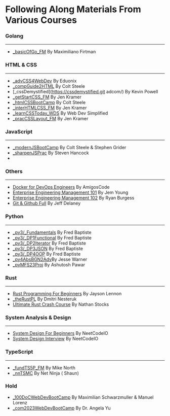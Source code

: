 # Following Along Materials From Various Courses

### Golang

---

- [_basicOfGo_FM](https://frontendmasters.com/courses/go-basics/)                                       By Maximiliano Firtman

### HTML & CSS

---
- [_advCSS4WebDev](https://www.udemy.com/course/advanced-css-for-web-developers/)                       By Eduonix
- [_compGuide2HTML](https://www.udemy.com/course/the-complete-guide-to-html/)                           By Colt Steele
- [_cssDemystified](https://cssdemystified.git adcom/)                                                  By Kevin Powell
- [_getStartCSS_FM](https://gettingstartedwith.css.education/)                                          By Jen Kramer
- [_htmlCSSBootCamp](https://www.udemy.com/course/html-and-css-bootcamp/)                               By Colt Steele
- [_interHTMLCSS_FM](https://semantics-selectors.css.education/index.html/)                             By Jen Kramer
- [_learnCSSToday_WDS](https://courses.webdevsimplified.com/learn-css-today/)                           By Web Dev Simplified
- [_pracCSSLayout_FM](https://practical.css.education/)                                                 By Jen Kramer

### JavaScript

---

- [_modernJSBootCamp](https://www.udemy.com/course/javascript-beginners-complete-tutorial/)             By Colt Steele & Stephen Grider
- [_sharpenJSPrac](https://www.udemy.com/course/javascript-practice-problems-sharpen-your-skills/)      By Steven Hancock
-

### Others

---

- [Docker for DevOps Engineers](https://www.amigoscode.dev/courses/docker)                              By AmigosCode
- [Enterprise Engineering Management 101](https://frontendmasters.com/courses/intro-management/)        By Jem Young
- [Enterprise Engineering Management 102](https://frontendmasters.com/courses/engineering-management/)  By Ryan Burgess
- [Git & Github Full](https://fireship.io/courses/git/)                                                 By Jeff Delaney

### Python

---

- [_py3/_Fundamentals](https://www.udemy.com/course/python3-fundamentals/)                              By Fred Baptiste
- [_py3/_DP1Functional](https://www.udemy.com/course/python-3-deep-dive-part-1/)                        By Fred Baptiste
- [_py3/_DP2Iterator](https://www.udemy.com/course/python-3-deep-dive-part-2/)                          By Fred Baptiste
- [_py3/_DP3JSON](https://www.udemy.com/course/python-3-deep-dive-part-3/)                              By Fred Baptiste
- [_py3/_DP4OOP](https://www.udemy.com/course/python-3-deep-dive-part-4/)                               By Fred Baptiste
- [_py4AbsBGN2Adv](https://www.udemy.com/course/python-for-absolute-beginners-2023-beginner-to-advanced)By Jesse Warner
- [_pyMFS23Proj](https://www.udemy.com/course/python-masterclass-course/)                               By Ashutosh Pawar

### Rust

---

- [Rust Programming For Beginners](https://www.udemy.com/course/rust-coding-for-beginners/)             By Jayson Lennon
- [_theRustPL](https://www.udemy.com/course/rust-lang/)                                                 By Dmitri Nesteruk
- [Ultimate Rust Crash Course](https://www.udemy.com/course/ultimate-rust-crash-course/)                By Nathan Stocks

### System Analysis & Design

---

- [System Design For Beginners](https://neetcode.io/courses/system-design-for-beginners/0)              By NeetCodeIO
- [System Design Interview](https://neetcode.io/courses/system-design-interview/0)                      By NeetCodeIO

### TypeScript

---

- [_fundTS5P_FM](https://frontendmasters.com/courses/typescript-v4/)                                    By Mike North
- [_nnTSMC](https://netninja.dev/p/typescript-masterclass)                                              By Net Ninja ( Shaun)


### Hold
- [_100DoCWebDevBootCamp](https://www.udemy.com/course/100-days-of-code-web-development-bootcamp/)      By Maximilian Schwarzmuller & Manuel Lorenz
- [_com2023WebDevBootCamp](https://www.udemy.com/course/the-complete-web-development-bootcamp/)         By Dr. Angela Yu
